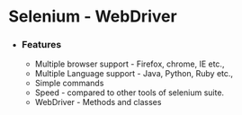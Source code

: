 # Selenium - WebDriver 

* ### Features

  * Multiple browser support  - Firefox, chrome, IE etc.,
  * Multiple Language support - Java, Python, Ruby etc.,
  * Simple commands
  * Speed -  compared to other tools of selenium suite.
  * WebDriver -  Methods and classes
